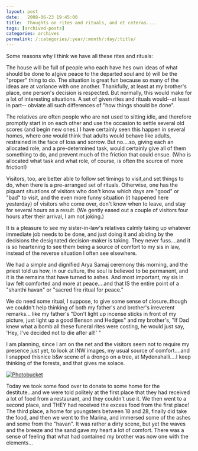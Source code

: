 ```yaml
---
layout: post
date:	2008-06-23 19:45:00
title:  Thoughts on rites and rituals, and et ceteras....
tags: [archived-posts]
categories: archives
permalink: /:categories/:year/:month/:day/:title/
---
```

Some reasons why I think we have all these rites and rituals: 

The house will be full of people who each have hes own ideas of what should be done to a)give peace to the departed soul and b) will be the "proper" thing to do. The situation is great fun because so many of the ideas are at variance with one another. Thankfully, at least at my brother's place, one person's decision is respected. But normally, this would make for a lot of interesting situations. A set of given rites and rituals would--at least in part-- obviate all such differences of "how things should be done".

The relatives are often people who are not used to sitting idle, and therefore promptly start in on each other and use the occasion to settle several old scores (and begin new ones.) I have certainly seen this happen in several homes, where one would think that adults would behave like adults, restrained in the face of loss and sorrow. But no....so, giving each an allocated role, and a pre-determined task, would certainly give all of them something to do, and prevent much of the friction that could ensue. (Who is allocated what task and what role, of course, is often the source of more friction!)

Visitors, too, are better able to follow set timings to visit,and set things to do, when there is a pre-arranged set of rituals. Otherwise, one has the piquant situations of visitors who don't know which days are "good" or "bad" to visit, and the even more funny situation (it happened here yesterday) of visitors who come over, don't know when to leave, and stay for several hours as a result. (We gently eased out a couple of visitors four hours after their arrival, I am not joking.)

It is a pleasure to see my sister-in-law's relatives calmly taking up whatever immediate job needs to be done, and just doing it and abiding by the decisions the designated decision-maker is taking. They never fuss....and it is so heartening to see them being a source of comfort to my sis in law, instead of the reverse situation I often see elsewhere.

We had a simple and dignified Arya Samaj ceremony this morning, and the priest told us how, in our culture, the soul is believed to be permanent, and it is the remains that have turned to ashes. And most important, my sis in law felt comforted and more at peace....and that IS the entire point of a "shanthi havan" or "sacred fire ritual for peace."


We do need some ritual, I suppose, to give some sense of closure..though we couldn't help thinking of both my father's and brother's irreverent remarks... like my father's "Don't light up incense sticks in front of my picture, just light up a good Benson and Hedges" and my brother's, "If Dad  knew what a bomb all these funeral rites were costing, he would just say, 'Hey, I've decided not to die after all!' "


I am planning, since I am on the net and the visitors seem not to require my presence just yet, to look at INW images, my usual source of comfort....and I snapped thisnice b&w scene of a drongo on a tree, at Mydenahalli....I keep thinking of the forests, and that gives me solace.


<a href="http://s297.photobucket.com/albums/mm205/depontis/?action=view&current=IMG_3081.jpg" target="_blank"><img src="http://i297.photobucket.com/albums/mm205/depontis/IMG_3081.jpg" border="0" alt="Photobucket"></a>

Today we took some food over to donate to some home for the destitute...and we were told politely at the first place that they had received a lot of food from a restaurant, and they couldn't use it. We then went to a second place, and THEY had received the excess food from the first place! The third place, a home for youngsters between 18 and 28, finally did take the food, and then we went to the Marina, and immersed some of the ashes and some from the "havan". It was rather a dirty scene, but yet the waves and the breeze and the sand gave my heart a lot of comfort. There was a sense of feeling that what had contained my brother was now one with the elements...
